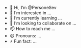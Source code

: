 - 👋 Hi, I’m @PersoneSev
- 👀 I’m interested in ...
- 🌱 I’m currently learning ...
- 💞️ I’m looking to collaborate on ...
- 📫 How to reach me ...
- 😄 Pronouns: ...
- ⚡ Fun fact: ...

<!---
PersoneSev/PersoneSev is a ✨ special ✨ repository because its `README.md` (this file) appears on your GitHub profile.
You can click the Preview link to take a look at your changes.
--->
